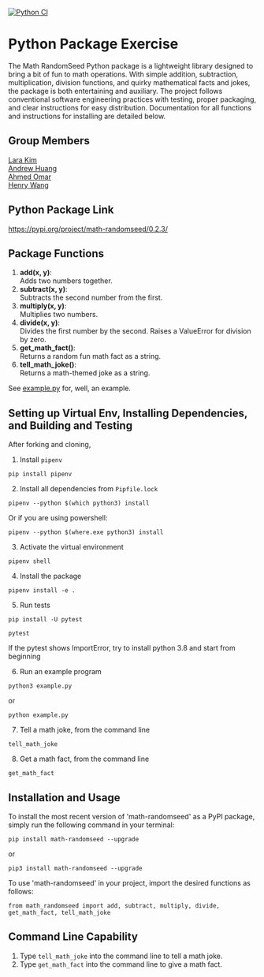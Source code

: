[![Python CI](https://github.com/software-students-fall2023/3-python-package-exercise-random-seed-2/actions/workflows/python-package.yml/badge.svg?branch=lara)](https://github.com/software-students-fall2023/3-python-package-exercise-random-seed-2/actions/workflows/python-package.yml)

# Python Package Exercise

The Math RandomSeed Python package is a lightweight library designed to bring a bit of fun to math operations. With simple addition, subtraction, multiplication, division functions, and quirky mathematical facts and jokes, the package is both entertaining and auxiliary. The project follows conventional software engineering practices with testing, proper packaging, and clear instructions for easy distribution.
Documentation for all functions and instructions for installing are detailed below.

## Group Members 
[Lara Kim](https://github.com/larahynkim) <br>
[Andrew Huang](https://github.com/andrewhuanggg) <br>
[Ahmed Omar](https://github.com/ahmed-o-324) <br>
[Henry Wang](https://github.com/fishlesswater) <br>

## Python Package Link
https://pypi.org/project/math-randomseed/0.2.3/

## Package Functions
1. **add(x, y)**:<br>
Adds two numbers together.
2. **subtract(x, y)**:<br>
Subtracts the second number from the first.
3. **multiply(x, y)**:<br>
Multiplies two numbers.
4. **divide(x, y)**:<br>
Divides the first number by the second. Raises a ValueError for division by zero.
5. **get_math_fact()**:<br>
Returns a random fun math fact as a string.
6. **tell_math_joke()**:<br>
Returns a math-themed joke as a string.

See [example.py](./example.py) for, well, an example.


## Setting up Virtual Env, Installing Dependencies, and Building and Testing 
After forking and cloning, 
1. Install `pipenv`
```
pip install pipenv 
```

2. Install all dependencies from `Pipfile.lock`
```
pipenv --python $(which python3) install
```
Or if you are using powershell:
```
pipenv --python $(where.exe python3) install
```

3. Activate the virtual environment
```
pipenv shell 
```

4. Install the package
```
pipenv install -e . 
```

5. Run tests
```
pip install -U pytest

pytest
```
If the pytest shows ImportError, try to install python 3.8 and start from beginning

6. Run an example program
```
python3 example.py
```
or
```
python example.py
```
7. Tell a math joke, from the command line
```
tell_math_joke
```
8. Get a math fact, from the command line
```
get_math_fact
```

## Installation and Usage 
To install the most recent version of 'math-randomseed' as a PyPI package, simply run the following command in your terminal: 
```
pip install math-randomseed --upgrade 
```
or 
```
pip3 install math-randomseed --upgrade
```

To use 'math-randomseed' in your project, import the desired functions as follows: 
```
from math_randomseed import add, subtract, multiply, divide, get_math_fact, tell_math_joke
```
## Command Line Capability 
1. Type `tell_math_joke` into the command line to tell a math joke.
2. Type `get_math_fact` into the command line to give a math fact.
